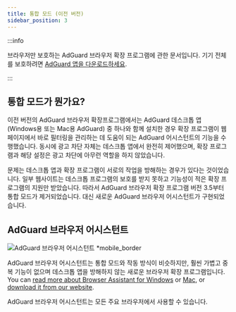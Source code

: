 ```yaml
---
title: 통합 모드 (이전 버전)
sidebar_position: 3
---
```


:::info

브라우저만 보호하는 AdGuard 브라우저 확장 프로그램에 관한 문서입니다. 기기 전체를 보호하려면 [AdGuard 앱을 다운로드하세요](https://agrd.io/download-kb-adblock).

:::

## 통합 모드가 뭔가요?

이전 버전의 AdGuard 브라우저 확장프로그램에서는 AdGuard 데스크톱 앱(Windows용 또는 Mac용 AdGuard) 중 하나와 함께 설치한 경우 확장 프로그램이 웹페이지에서 바로 필터링을 관리하는 데 도움이 되는 AdGuard 어시스턴트의 기능을 수행했습니다. 동시에 광고 차단 자체는 데스크톱 앱에서 완전히 제어했으며, 확장 프로그램과 해당 설정은 광고 차단에 아무런 역할을 하지 않았습니다.

문제는 데스크톱 앱과 확장 프로그램이 서로의 작업을 방해하는 경우가 있다는 것이었습니다. 일부 웹사이트는 데스크톱 프로그램의 보호를 받지 못하고 기능성이 적은 확장 프로그램의 지원만 받았습니다. 따라서 AdGuard 브라우저 확장 프로그램 버전 3.5부터 통합 모드가 제거되었습니다. 대신 새로운 AdGuard 브라우저 어시스턴트가 구현되었습니다.

## AdGuard 브라우저 어시스턴트

![AdGuard 브라우저 어시스턴트 *mobile_border](https://cdn.adtidy.org/content/kb/ad_blocker/browser_extension/ad_blocker_browser_extension_assistant.png)

AdGuard 브라우저 어시스턴트는 통합 모드와 작동 방식이 비슷하지만, 훨씬 가볍고 중복 기능이 없으며 데스크톱 앱을 방해하지 않는 새로운 브라우저 확장 프로그램입니다. You can [read more about Browser Assistant for Windows](/adguard-for-windows/browser-assistant) or [Mac](/adguard-for-mac/features/browser-assistant), or [download it from our website](https://adguard.com/adguard-assistant/overview.html).

AdGuard 브라우저 어시스턴트는 모든 주요 브라우저에서 사용할 수 있습니다.
